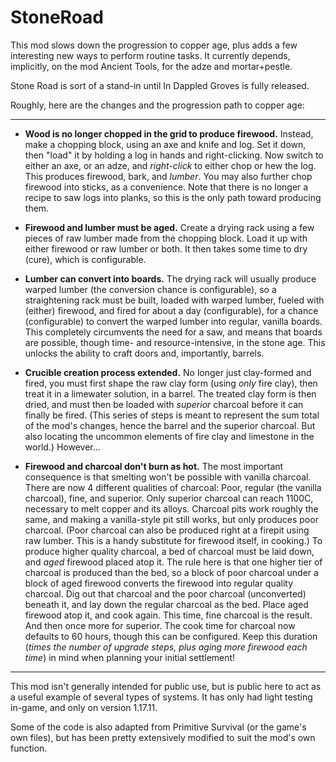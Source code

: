 # StoneRoad
This mod slows down the progression to copper age, plus adds a few interesting new ways to perform routine tasks. It currently depends, implicitly, on the mod Ancient Tools, for the adze and mortar+pestle.

Stone Road is sort of a stand-in until In Dappled Groves is fully released.

Roughly, here are the changes and the progression path to copper age:

***

* **Wood is no longer chopped in the grid to produce firewood.**
Instead, make a chopping block, using an axe and knife and log. Set it down, then "load" it by holding a log in hands and right-clicking. Now switch to either an axe, or an adze, and *right-click* to either chop or hew the log. This produces firewood, bark, and *lumber*.
You may also further chop firewood into sticks, as a convenience. Note that there is no longer a recipe to saw logs into planks, so this is the only path toward producing them.

* **Firewood and lumber must be aged.**
Create a drying rack using a few pieces of raw lumber made from the chopping block. Load it up with either firewood or raw lumber or both. It then takes some time to dry (cure), which is configurable.

* **Lumber can convert into boards.**
The drying rack will usually produce warped lumber (the conversion chance is configurable), so a straightening rack must be built, loaded with warped lumber, fueled with (either) firewood, and fired for about a day (configurable), for a chance (configurable)
to convert the warped lumber into regular, vanilla boards. This completely circumvents the need for a saw, and means that boards are possible, though time- and resource-intensive, in the stone age. This unlocks the ability to craft doors and, importantly, barrels.

* **Crucible creation process extended.**
No longer just clay-formed and fired, you must first shape the raw clay form (using *only* fire clay), then treat it in a limewater solution, in a barrel.
The treated clay form is then dried, and must then be loaded with *superior* charcoal before it can finally be fired.
(This series of steps is meant to represent the sum total of the mod's changes, hence the barrel and the superior charcoal. But also locating the uncommon elements of fire clay and limestone in the world.)
However...

* **Firewood and charcoal don't burn as hot.**
The most important consequence is that smelting won't be possible with vanilla charcoal. There are now 4 different qualities of charcoal: Poor, regular (the vanilla charcoal), fine, and superior.
Only superior charcoal can reach 1100C, necessary to melt copper and its alloys.
Charcoal pits work roughly the same, and making a vanilla-style pit still works, but only produces poor charcoal. (Poor charcoal can also be produced right at a firepit using raw lumber. This is a handy substitute for firewood itself, in cooking.)
To produce higher quality charcoal, a bed of charcoal must be laid down, and *aged* firewood placed atop it.
The rule here is that one higher tier of charcoal is produced than the bed, so a block of poor charcoal under a block of aged firewood converts the firewood into regular quality charcoal.
Dig out that charcoal and the poor charcoal (unconverted) beneath it, and lay down the regular charcoal as the bed. Place aged firewood atop it, and cook again. This time, fine charcoal is the result. And then once more for superior.
The cook time for charcoal now defaults to 60 hours, though this can be configured. Keep this duration (*times the number of upgrade steps, plus aging more firewood each time*) in mind when planning your initial settlement!

***

This mod isn't generally intended for public use, but is public here to act as a useful example of several types of systems. It has only had light testing in-game, and only on version 1.17.11.

Some of the code is also adapted from Primitive Survival (or the game's own files), but has been pretty extensively modified to suit the mod's own function.
